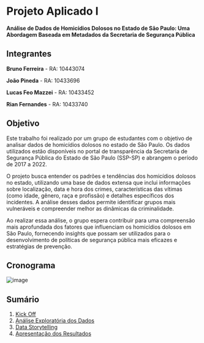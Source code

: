 # Projeto Aplicado I

**Análise de Dados de Homicídios Dolosos no Estado de São Paulo: 
Uma Abordagem Baseada em Metadados da Secretaria de Segurança Pública**

## Integrantes

**Bruno Ferreira** - RA: 10443074

**João Pineda** - RA: 10433696

**Lucas Feo Mazzei** - RA: 10433452

**Rian Fernandes** - RA: 10433740

## Objetivo

  Este trabalho foi realizado por um grupo de estudantes com o objetivo de analisar dados de homicídios dolosos no estado de São Paulo. Os dados utilizados estão disponíveis no portal de transparência da Secretaria de Segurança Pública do Estado de São Paulo (SSP-SP) e abrangem o período de 2017 a 2022.

  O projeto busca entender os padrões e tendências dos homicídios dolosos no estado, utilizando uma base de dados extensa que inclui informações sobre localização, data e hora dos crimes, características das vítimas (como idade, gênero, raça e profissão) e detalhes específicos dos incidentes. A análise desses dados permite identificar grupos mais vulneráveis e compreender melhor as dinâmicas da criminalidade.

  Ao realizar essa análise, o grupo espera contribuir para uma compreensão mais aprofundada dos fatores que influenciam os homicídios dolosos em São Paulo, fornecendo insights que possam ser utilizados para o desenvolvimento de políticas de segurança pública mais eficazes e estratégias de prevenção.

## Cronograma

![image](https://github.com/user-attachments/assets/dccfd58c-cd74-4270-a641-2116aac15ec1)

## Sumário

1. [Kick Off](https://github.com/jpopineda10433696/Projeto-Aplicado-I/tree/main/Kick%20Off)
2. [Análise Exploratória dos Dados](https://github.com/jpopineda10433696/Projeto-Aplicado-I/tree/main/An%C3%A1lise%20Explorat%C3%B3ria%20dos%20Dados)
3. [Data Storytelling](https://github.com/jpopineda10433696/Projeto-Aplicado-I/tree/main/Data%20Storytelling)
4. [Apresentação dos Resultados](https://github.com/jpopineda10433696/Projeto-Aplicado-I/tree/main/Apresenta%C3%A7%C3%A3o%20dos%20Resultados)
